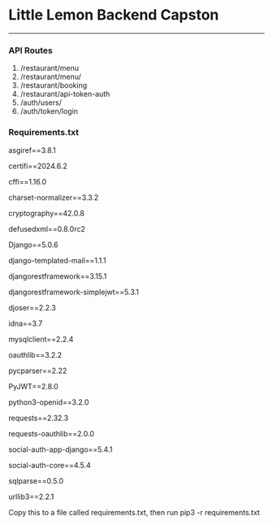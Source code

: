 # Little Lemon Backend Capston
---

### API Routes
1. /restaurant/menu
2. /restaurant/menu/<id>
3. /restaurant/booking
4. /restaurant/api-token-auth
5. /auth/users/
6. /auth/token/login

### Requirements.txt
asgiref==3.8.1

certifi==2024.6.2

cffi==1.16.0

charset-normalizer==3.3.2

cryptography==42.0.8

defusedxml==0.8.0rc2

Django==5.0.6

django-templated-mail==1.1.1

djangorestframework==3.15.1

djangorestframework-simplejwt==5.3.1

djoser==2.2.3

idna==3.7

mysqlclient==2.2.4

oauthlib==3.2.2

pycparser==2.22

PyJWT==2.8.0

python3-openid==3.2.0

requests==2.32.3

requests-oauthlib==2.0.0

social-auth-app-django==5.4.1

social-auth-core==4.5.4

sqlparse==0.5.0

urllib3==2.2.1

Copy this to a file called requirements.txt, then run pip3 -r requirements.txt
